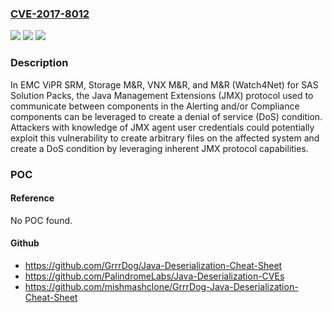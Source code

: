 ### [CVE-2017-8012](https://cve.mitre.org/cgi-bin/cvename.cgi?name=CVE-2017-8012)
![](https://img.shields.io/static/v1?label=Product&message=EMC%20ViPR%20SRM%2C%20EMC%20Storage%20M%26R%2C%20EMC%20VNX%20M%26R%2C%20EMC%20M%26R%20(Watch4Net)%20for%20SAS%20Solution%20Packs&color=blue)
![](https://img.shields.io/static/v1?label=Version&message=n%2Fa&color=blue)
![](https://img.shields.io/static/v1?label=Vulnerability&message=Denial%20of%20Service&color=brighgreen)

### Description

In EMC ViPR SRM, Storage M&R, VNX M&R, and M&R (Watch4Net) for SAS Solution Packs, the Java Management Extensions (JMX) protocol used to communicate between components in the Alerting and/or Compliance components can be leveraged to create a denial of service (DoS) condition. Attackers with knowledge of JMX agent user credentials could potentially exploit this vulnerability to create arbitrary files on the affected system and create a DoS condition by leveraging inherent JMX protocol capabilities.

### POC

#### Reference
No POC found.

#### Github
- https://github.com/GrrrDog/Java-Deserialization-Cheat-Sheet
- https://github.com/PalindromeLabs/Java-Deserialization-CVEs
- https://github.com/mishmashclone/GrrrDog-Java-Deserialization-Cheat-Sheet

